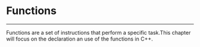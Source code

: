 # Functions
---

Functions are a set of instructions that perform a specific task.This chapter will focus on the declaration an use of the functions in C++.
